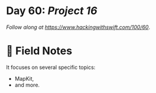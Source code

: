 # Day 60: _Project 16_


_Follow along at https://www.hackingwithswift.com/100/60_.


# 📒 Field Notes

It focuses on several specific topics:

- MapKit,
- and more.
